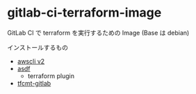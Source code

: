 # gitlab-ci-terraform-image

GitLab CI で terraform を実行するための Image (Base は debian)

インストールするもの

- [awscli v2](https://docs.aws.amazon.com/cli/latest/userguide/getting-started-install.html)
- [asdf](https://github.com/asdf-vm/asdf)
  - terraform plugin
- [tfcmt-gitlab](https://github.com/hirosassa/tfcmt-gitlab)
